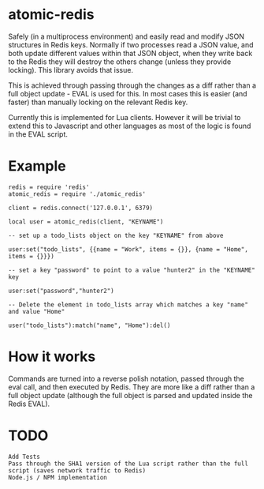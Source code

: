 atomic-redis
============

Safely (in a multiprocess environment) and easily read and modify JSON structures in Redis keys. Normally if two processes read a JSON value, and both update different values within that JSON object, when they write back to the Redis they will destroy the others change (unless they provide locking). This library avoids that issue.

This is achieved through passing through the changes as a diff rather than a full object update - EVAL is used for this. In most cases this is easier (and faster) than manually locking on the relevant Redis key.

Currently this is implemented for Lua clients. However it will be trivial to extend this to Javascript and other languages as most of the logic is found in the EVAL script.

Example
=======

```
redis = require 'redis'
atomic_redis = require './atomic_redis'

client = redis.connect('127.0.0.1', 6379)

local user = atomic_redis(client, "KEYNAME")

-- set up a todo_lists object on the key "KEYNAME" from above

user:set("todo_lists", {{name = "Work", items = {}}, {name = "Home", items = {}}})

-- set a key "password" to point to a value "hunter2" in the "KEYNAME" key

user:set("password","hunter2")

-- Delete the element in todo_lists array which matches a key "name" and value "Home"

user("todo_lists"):match("name", "Home"):del()
```

How it works
============

Commands are turned into a reverse polish notation, passed through the eval call, and then executed by Redis. They are more like a diff rather than a full object update (although the full object is parsed and updated inside the Redis EVAL).

TODO
====

```
Add Tests
Pass through the SHA1 version of the Lua script rather than the full script (saves network traffic to Redis)
Node.js / NPM implementation
```
